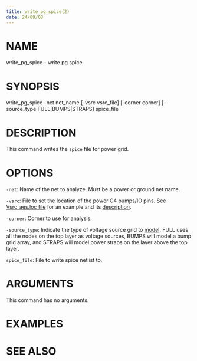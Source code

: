 ```yaml
---
title: write_pg_spice(2)
date: 24/09/08
---
```


# NAME

write_pg_spice - write pg spice

# SYNOPSIS

write_pg_spice
    -net net_name
    [-vsrc vsrc_file]
    [-corner corner]
    [-source_type FULL|BUMPS|STRAPS]
    spice_file


# DESCRIPTION

This command writes the `spice` file for power grid.

# OPTIONS

`-net`:  Name of the net to analyze. Must be a power or ground net name.

`-vsrc`:  File to set the location of the power C4 bumps/IO pins. See [Vsrc_aes.loc file](test/Vsrc_aes_vdd.loc) for an example and its [description](doc/Vsrc_description.md).

`-corner`:  Corner to use for analysis.

`-source_type`:  Indicate the type of voltage source grid to [model](#source-grid-options). FULL uses all the nodes on the top layer as voltage sources, BUMPS will model a bump grid array, and STRAPS will model power straps on the layer above the top layer.

`spice_file`:  File to write spice netlist to.

# ARGUMENTS

This command has no arguments.

# EXAMPLES

# SEE ALSO
